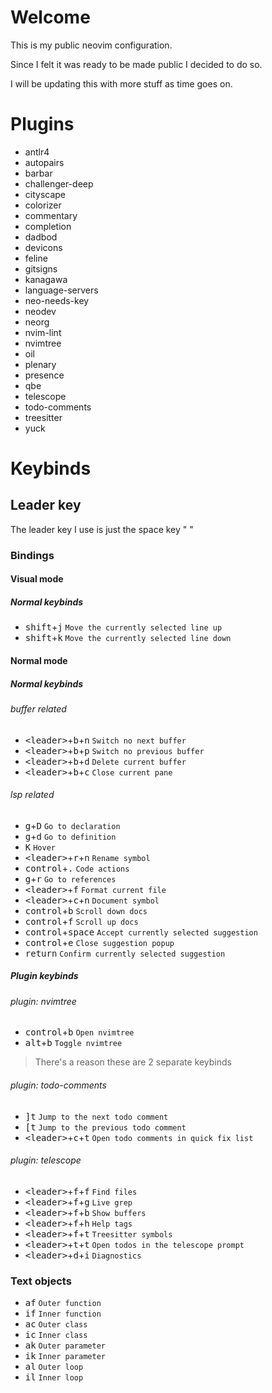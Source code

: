 # Welcome

This is my public neovim configuration.

Since I felt it was ready to be made public I decided to do so.

I will be updating this with more stuff as time goes on.

# Plugins

- antlr4
- autopairs
- barbar
- challenger-deep
- cityscape
- colorizer
- commentary
- completion
- dadbod
- devicons
- feline
- gitsigns
- kanagawa
- language-servers
- neo-needs-key
- neodev
- neorg
- nvim-lint
- nvimtree
- oil
- plenary
- presence
- qbe
- telescope
- todo-comments
- treesitter
- yuck

# Keybinds

## Leader key

The leader key I use is just the space key " "

### Bindings

#### Visual mode

##### Normal keybinds
- <kbd>shift</kbd>+<kbd>j</kbd> `Move the currently selected line up`
- <kbd>shift</kbd>+<kbd>k</kbd> `Move the currently selected line down`

#### Normal mode

##### Normal keybinds

###### buffer related
- <kbd>\<leader\></kbd>+<kbd>b</kbd>+<kbd>n</kbd> `Switch no next buffer`
- <kbd>\<leader\></kbd>+<kbd>b</kbd>+<kbd>p</kbd> `Switch no previous buffer`
- <kbd>\<leader\></kbd>+<kbd>b</kbd>+<kbd>d</kbd> `Delete current buffer`
- <kbd>\<leader\></kbd>+<kbd>b</kbd>+<kbd>c</kbd> `Close current pane`

###### lsp related
- <kbd>g</kbd>+<kbd>D</kbd> `Go to declaration`
- <kbd>g</kbd>+<kbd>d</kbd> `Go to definition`
- <kbd>K</kbd> `Hover`
- <kbd>\<leader\></kbd>+<kbd>r</kbd>+<kbd>n</kbd> `Rename symbol`
- <kbd>control</kbd>+<kbd>.</kbd> `Code actions`
- <kbd>g</kbd>+<kbd>r</kbd> `Go to references`
- <kbd>\<leader\></kbd>+<kbd>f</kbd> `Format current file`
- <kbd>\<leader\></kbd>+<kbd>c</kbd>+<kbd>n</kbd> `Document symbol`
- <kbd>control</kbd>+<kbd>b</kbd> `Scroll down docs`
- <kbd>control</kbd>+<kbd>f</kbd> `Scroll up docs`
- <kbd>control</kbd>+<kbd>space</kbd> `Accept currently selected suggestion`
- <kbd>control</kbd>+<kbd>e</kbd> `Close suggestion popup`
- <kbd>return</kbd> `Confirm currently selected suggestion`

##### Plugin keybinds

###### plugin: nvimtree
- <kbd>control</kbd>+<kbd>b</kbd> `Open nvimtree`
- <kbd>alt</kbd>+<kbd>b</kbd> `Toggle nvimtree`

> There's a reason these are 2 separate keybinds

###### plugin: todo-comments
- <kbd>]</kbd><kbd>t</kbd> `Jump to the next todo comment`
- <kbd>[</kbd><kbd>t</kbd> `Jump to the previous todo comment`
- <kbd>\<leader\></kbd>+<kbd>c</kbd>+<kbd>t</kbd> `Open todo comments in quick fix list`

###### plugin: telescope
- <kbd>\<leader\></kbd>+<kbd>f</kbd>+<kbd>f</kbd> `Find files`
- <kbd>\<leader\></kbd>+<kbd>f</kbd>+<kbd>g</kbd> `Live grep`
- <kbd>\<leader\></kbd>+<kbd>f</kbd>+<kbd>b</kbd> `Show buffers`
- <kbd>\<leader\></kbd>+<kbd>f</kbd>+<kbd>h</kbd> `Help tags`
- <kbd>\<leader\></kbd>+<kbd>f</kbd>+<kbd>t</kbd> `Treesitter symbols`
- <kbd>\<leader\></kbd>+<kbd>t</kbd>+<kbd>t</kbd> `Open todos in the telescope prompt`
- <kbd>\<leader\></kbd>+<kbd>d</kbd>+<kbd>i</kbd> `Diagnostics`

### Text objects

- <kbd>af</kbd> `Outer function`
- <kbd>if</kbd> `Inner function`
- <kbd>ac</kbd> `Outer class`
- <kbd>ic</kbd> `Inner class`
- <kbd>ak</kbd> `Outer parameter`
- <kbd>ik</kbd> `Inner parameter`
- <kbd>al</kbd> `Outer loop`
- <kbd>il</kbd> `Inner loop`
